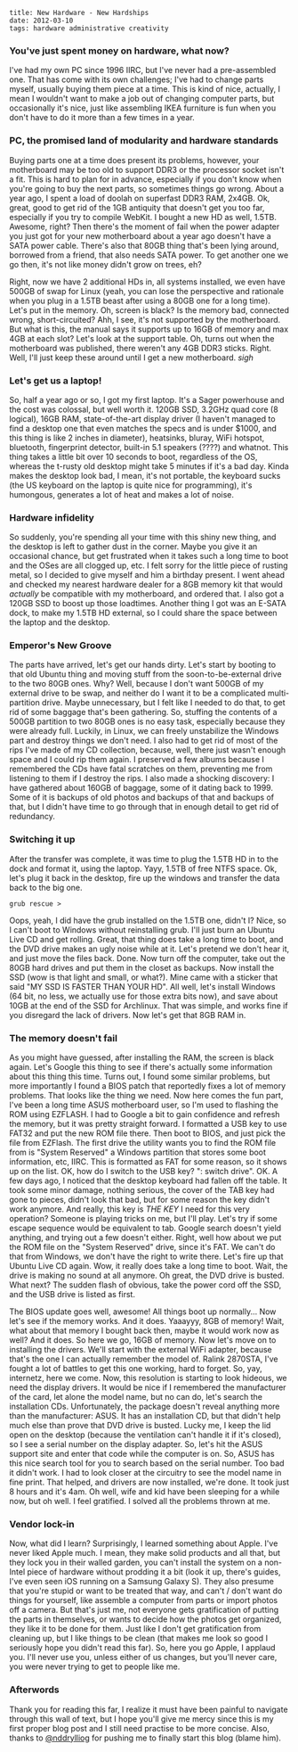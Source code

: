     title: New Hardware - New Hardships
    date: 2012-03-10
    tags: hardware administrative creativity

### You've just spent money on hardware, what now?

I've had my own PC since 1996 IIRC, but I've never had a pre-assembled one. That has come with its own challenges; I've had to change parts myself, usually buying them piece at a time. This is kind of nice, actually, I mean I wouldn't want to make a job out of changing computer parts, but occasionally it's nice, just like assembling IKEA furniture is fun when you don't have to do it more than a few times in a year.

### PC, the promised land of modularity and hardware standards

Buying parts one at a time does present its problems, however, your motherboard may be too old to support DDR3 or the processor socket isn't a fit. This is hard to plan for in advance, especially if you don't know when you're going to buy the next parts, so sometimes things go wrong. About a year ago, I spent a load of doolah on superfast DDR3 RAM, 2x4GB. Ok, great, good to get rid of the 1GB antiquity that doesn't get you too far, especially if you try to compile WebKit. I bought a new HD as well, 1.5TB. Awesome, right? Then there's the moment of fail when the power adapter you just got for your new motherboard about a year ago doesn't have a SATA power cable. There's also that 80GB thing that's been lying around, borrowed from a friend, that also needs SATA power. To get another one we go then, it's not like money didn't grow on trees, eh?

Right, now we have 2 additional HDs in, all systems installed, we even have 500GB of swap for Linux (yeah, you can lose the perspective and rationale when you plug in a 1.5TB beast after using a 80GB one for a long time). Let's put in the memory. Oh, screen is black? Is the memory bad, connected wrong, short-circuited? Ahh, I see, it's not supported by the motherboard. But what is this, the manual says it supports up to 16GB of memory and max 4GB at each slot? Let's look at the support table. Oh, turns out when the motherboard was published, there weren't any 4GB DDR3 sticks. Right. Well, I'll just keep these around until I get a new motherboard. *sigh*

### Let's get us a laptop!

So, half a year ago or so, I got my first laptop. It's a Sager powerhouse and the cost was colossal, but well worth it. 120GB SSD, 3.2GHz quad core (8 logical), 16GB RAM, state-of-the-art display driver (I haven't managed to find a desktop one that even matches the specs and is under $1000, and this thing is like 2 inches in diameter), heatsinks, bluray, WiFi hotspot, bluetooth, fingerprint detector, built-in 5.1 speakers (????) and whatnot. This thing takes a little bit over 10 seconds to boot, regardless of the OS, whereas the t-rusty old desktop might take 5 minutes if it's a bad day. Kinda makes the desktop look bad, I mean, it's not portable, the keyboard sucks (the US keyboard on the laptop is quite nice for programming), it's humongous, generates a lot of heat and makes a lot of noise.

### Hardware infidelity

So suddenly, you're spending all your time with this shiny new thing, and the desktop is left to gather dust in the corner. Maybe you give it an occasional chance, but get frustrated when it takes such a long time to boot and the OSes are all clogged up, etc. I felt sorry for the little piece of rusting metal, so I decided to give myself and him a birthday present. I went ahead and checked my nearest hardware dealer for a 8GB memory kit that would *actually* be compatible with my motherboard, and ordered that. I also got a 120GB SSD to boost up those loadtimes. Another thing I got was an E-SATA dock, to make my 1.5TB HD external, so I could share the space between the laptop and the desktop.

### Emperor's New Groove

The parts have arrived, let's get our hands dirty. Let's start by booting to that old Ubuntu thing and moving stuff from the soon-to-be-external drive to the two 80GB ones. Why? Well, because I don't want 500GB of my external drive to be swap, and neither do I want it to be a complicated multi-partition drive. Maybe unnecessary, but I felt like I needed to do that, to get rid of some baggage that's been gathering. So, stuffing the contents of a 500GB partition to two 80GB ones is no easy task, especially because they were already full. Luckily, in Linux, we can freely unstabilize the Windows part and destroy things we don't need. I also had to get rid of most of the rips I've made of my CD collection, because, well, there just wasn't enough space and I could rip them again. I preserved a few albums because I remembered the CDs have fatal scratches on them, preventing me from listening to them if I destroy the rips. I also made a shocking discovery: I have gathered about 160GB of baggage, some of it dating back to 1999. Some of it is backups of old photos and backups of that and backups of that, but I didn't have time to go through that in enough detail to get rid of redundancy.

### Switching it up

After the transfer was complete, it was time to plug the 1.5TB HD in to the dock and format it, using the laptop. Yayy, 1.5TB of free NTFS space. Ok, let's plug it back in the desktop, fire up the windows and transfer the data back to the big one.

```grub rescue >```

Oops, yeah, I did have the grub installed on the 1.5TB one, didn't I? Nice, so I can't boot to Windows without reinstalling grub. I'll just burn an Ubuntu Live CD and get rolling. Great, that thing does take a long time to boot, and the DVD drive makes an ugly noise while at it. Let's pretend we don't hear it, and just move the files back. Done. Now turn off the computer, take out the 80GB hard drives and put them in the closet as backups. Now install the SSD (wow is that light and small, or what?). Mine came with a sticker that said "MY SSD IS FASTER THAN YOUR HD". All well, let's install Windows (64 bit, no less, we actually use for those extra bits now), and save about 10GB at the end of the SSD for Archlinux. That was simple, and works fine if you disregard the lack of drivers. Now let's get that 8GB RAM in.

### The memory doesn't fail

As you might have guessed, after installing the RAM, the screen is black again. Let's Google this thing to see if there's actually some information about this thing this time. Turns out, I found some similar problems, but more importantly I found a BIOS patch that reportedly fixes a lot of memory problems. That looks like the thing we need. Now here comes the fun part, I've been a long time ASUS motherboard user, so I'm used to flashing the ROM using EZFLASH. I had to Google a bit to gain confidence and refresh the memory, but it was pretty straight forward. I formatted a USB key to use FAT32 and put the new ROM file there. Then boot to BIOS, and just pick the file from EZFlash. The first drive the utility wants you to find the ROM file from is "System Reserved" a Windows partition that stores some boot information, etc, IIRC. This is formatted as FAT for some reason, so it shows up on the list. OK, how do I switch to the USB key? "<TAB>: switch drive". OK. A few days ago, I noticed that the desktop keyboard had fallen off the table. It took some minor damage, nothing serious, the cover of the TAB key had gone to pieces, didn't look that bad, but for some reason the key didn't work anymore. And really, this key is *THE KEY* I need for this very operation? Someone is playing tricks on me, but I'll play. Let's try if some escape sequence would be equivalent to tab. Google search doesn't yield anything, and trying out a few doesn't either. Right, well how about we put the ROM file on the "System Reserved" drive, since it's FAT. We can't do that from Windows, we don't have the right to write there. Let's fire up that Ubuntu Live CD again. Wow, it really does take a long time to boot. Wait, the drive is making no sound at all anymore. Oh great, the DVD drive is busted. What next? The sudden flash of obvious, take the power cord off the SSD, and the USB drive is listed as first.

The BIOS update goes well, awesome! All things boot up normally... Now let's see if the memory works. And it does. Yaaayyy, 8GB of memory! Wait, what about that memory I bought back then, maybe it would work now as well? And it does. So here we go, 16GB of memory. Now let's move on to installing the drivers. We'll start with the external WiFi adapter, because that's the one I can actually remember the model of. Ralink 2870STA, I've fought a lot of battles to get this one working, hard to forget. So, yay, internetz, here we come. Now, this resolution is starting to look hideous, we need the display drivers. It would be nice if I remembered the manufacturer of the card, let alone the model name, but no can do, let's search the installation CDs. Unfortunately, the package doesn't reveal anything more than the manufacturer: ASUS. It has an installation CD, but that didn't help much else than prove that DVD drive is busted. Lucky me, I keep the lid open on the desktop (because the ventilation can't handle it if it's closed), so I see a serial number on the display adapter. So, let's hit the ASUS support site and enter that code while the computer is on. So, ASUS has this nice search tool for you to search based on the serial number. Too bad it didn't work. I had to look closer at the circuitry to see the model name in fine print. That helped, and drivers are now installed, we're done. It took just 8 hours and it's 4am. Oh well, wife and kid have been sleeping for a while now, but oh well. I feel gratified. I solved all the problems thrown at me.

### Vendor lock-in

Now, what did I learn? Surprisingly, I learned something about Apple. I've never liked Apple much. I mean, they make solid products and all that, but they lock you in their walled garden, you can't install the system on a non-Intel piece of hardware without prodding it a bit (look it up, there's guides, I've even seen iOS running on a Samsung Galaxy S). They also presume that you're stupid or want to be treated that way, and can't / don't want do things for yourself, like assemble a computer from parts or import photos off a camera. But that's just me, not everyone gets gratification of putting the parts in themselves, or wants to decide how the photos get organized, they like it to be done for them. Just like I don't get gratification from cleaning up, but I like things to be clean (that makes me look so good I seriously hope you didn't read this far). So, here you go Apple, I applaud you. I'll never use you, unless either of us changes, but you'll never care, you were never trying to get to people like me.

### Afterwords

Thank you for reading this far, I realize it must have been painful to navigate through this wall of text, but I hope you'll give me mercy since this is my first proper blog post and I still need practise to be more concise. Also, thanks to [@nddrylliog](http://twitter.com/nddrylliog) for pushing me to finally start this blog (blame him).
